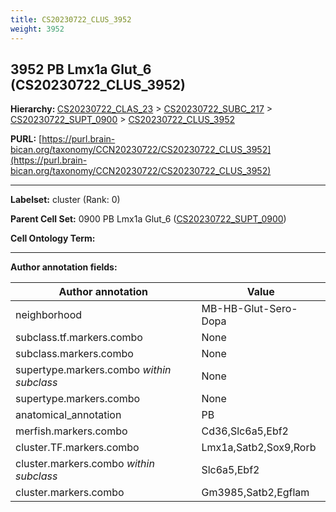 ```yaml
---
title: CS20230722_CLUS_3952
weight: 3952
---
```

## 3952 PB Lmx1a Glut_6 (CS20230722_CLUS_3952)
<b>Hierarchy: </b>
[CS20230722_CLAS_23](../CS20230722_CLAS_23) >
[CS20230722_SUBC_217](../CS20230722_SUBC_217) >
[CS20230722_SUPT_0900](../CS20230722_SUPT_0900) >
[CS20230722_CLUS_3952](../CS20230722_CLUS_3952)

**PURL:** [https://purl.brain-bican.org/taxonomy/CCN20230722/CS20230722_CLUS_3952](https://purl.brain-bican.org/taxonomy/CCN20230722/CS20230722_CLUS_3952)

---


**Labelset:** cluster (Rank: 0)

**Parent Cell Set:** 0900 PB Lmx1a Glut_6 ([CS20230722_SUPT_0900](../CS20230722_SUPT_0900))



**Cell Ontology Term:** 

[MARKER GENES.]: #


---

[TRANSFERRED ANNOTATIONS.]: #


[AUTHOR ANNOTATION FIELDS.]: #


**Author annotation fields:**

| Author annotation | Value |
|-------------------|-------|
|neighborhood|MB-HB-Glut-Sero-Dopa|
|subclass.tf.markers.combo|None|
|subclass.markers.combo|None|
|supertype.markers.combo _within subclass_|None|
|supertype.markers.combo|None|
|anatomical_annotation|PB|
|merfish.markers.combo|Cd36,Slc6a5,Ebf2|
|cluster.TF.markers.combo|Lmx1a,Satb2,Sox9,Rorb|
|cluster.markers.combo _within subclass_|Slc6a5,Ebf2|
|cluster.markers.combo|Gm3985,Satb2,Egflam|
